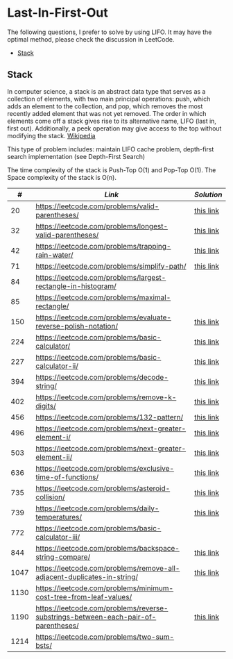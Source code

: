 # Last-In-First-Out

The following questions, I prefer to solve by using LIFO. It may have the optimal method, please check the discussion in LeetCode.  

* [Stack](##Stack)

## Stack

In computer science, a stack is an abstract data type that serves as a collection of elements, with two main principal operations: push, which adds an element to the collection, and pop, which removes the most recently added element that was not yet removed. The order in which elements come off a stack gives rise to its alternative name, LIFO (last in, first out). Additionally, a peek operation may give access to the top without modifying the stack. [Wikipedia](https://en.wikipedia.org/wiki/Stack_(abstract_data_type))

This type of problem includes: maintain LIFO cache problem, depth-first search implementation (see Depth-First Search)

The time complexity of the stack is Push-Top O(1) and Pop-Top O(1). The Space complexity of the stack is O(n). 

| *#* | *Link* |*Solution* |
| ---- | --------------------------------- | --------------------------------- |
| 20 | https://leetcode.com/problems/valid-parentheses/ | [this link](../practice/solution/0020_valid_parentheses.py) |
| 32 | https://leetcode.com/problems/longest-valid-parentheses/ | [this link](../practice/solution/0032_longest_valid_parentheses.py) |
| 42 | https://leetcode.com/problems/trapping-rain-water/ | [this link](../practice/solution/0042_trapping_rain_water.py) |
| 71 | https://leetcode.com/problems/simplify-path/ | [this link](../practice/solution/0071_simplify_path.py) |
| 84 | https://leetcode.com/problems/largest-rectangle-in-histogram/ | |
| 85 | https://leetcode.com/problems/maximal-rectangle/ | |
| 150 | https://leetcode.com/problems/evaluate-reverse-polish-notation/ | [this link](../practice/solution/0150_evaluate_reverse_polish_notation.py) |
| 224 | https://leetcode.com/problems/basic-calculator/ | [this link](../practice/solution/0224_basic_calculator.py) |
| 227 | https://leetcode.com/problems/basic-calculator-ii/ | [this link](../practice/solution/0227_basic_calculator_ii.py) |
| 394 | https://leetcode.com/problems/decode-string/ | [this link](../practice/solution/0394_decode_string.py) |
| 402 | https://leetcode.com/problems/remove-k-digits/ | [this link](../practice/solution/0402_remove_k_digits.py) | 
| 456 | https://leetcode.com/problems/132-pattern/ | [this link](../practice/solution/0456_132_pattern.py) |
| 496 | https://leetcode.com/problems/next-greater-element-i/ | [this link](../practice/solution/0496_next_greater_element_i.py) |
| 503 | https://leetcode.com/problems/next-greater-element-ii/ | [this link](../practice/solution/0503_next_greater_element_ii.py) |
| 636 | https://leetcode.com/problems/exclusive-time-of-functions/ | [this link](../practice/solution/0636_exclusive_time_of_functions.py) |
| 735 | https://leetcode.com/problems/asteroid-collision/ | [this link](../practice/solution/0735_asteroid_collision.py) |
| 739 | https://leetcode.com/problems/daily-temperatures/ | [this link](../practice/solution/0739_daily_temperatures.py) |
| 772 | https://leetcode.com/problems/basic-calculator-iii/ | |
| 844 | https://leetcode.com/problems/backspace-string-compare/ | [this link](../practice/solution/0844_backspace_string_compare.py) |
| 1047 | https://leetcode.com/problems/remove-all-adjacent-duplicates-in-string/ | [this link](../practice/solution/1047_remove_all_adjacent_duplicates_in_string.py) |
| 1130 | https://leetcode.com/problems/minimum-cost-tree-from-leaf-values/ | |
| 1190 | https://leetcode.com/problems/reverse-substrings-between-each-pair-of-parentheses/ | [this link](../practice/solution/1190_reverse_substrings_between_each_pair_of_parentheses.py) |
| 1214 | https://leetcode.com/problems/two-sum-bsts/ | |